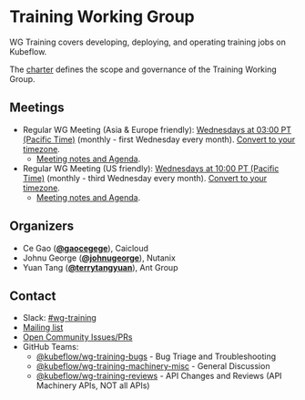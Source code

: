 <!---
This is an autogenerated file!

Please do not edit this file directly, but instead make changes to the
sigs.yaml file in the project root.

To understand how this file is generated, see https://github.com/kubeflow/community/blob/master/generator/README.md
--->
# Training Working Group

WG Training covers developing, deploying, and operating training jobs on Kubeflow.

The [charter](charter.md) defines the scope and governance of the Training Working Group.

## Meetings
* Regular WG Meeting (Asia & Europe friendly): [Wednesdays at 03:00 PT (Pacific Time)]() (monthly - first Wednesday every month). [Convert to your timezone](http://www.thetimezoneconverter.com/?t=03:00&tz=PT%20%28Pacific%20Time%29).
  * [Meeting notes and Agenda](https://docs.google.com/document/d/1K0Qfr0zTuARtAg7ETg9hsMZPh0MT2QUxqGAYvM1Vpec/edit).
* Regular WG Meeting (US friendly): [Wednesdays at 10:00 PT (Pacific Time)]() (monthly - third Wednesday every month). [Convert to your timezone](http://www.thetimezoneconverter.com/?t=10:00&tz=PT%20%28Pacific%20Time%29).
  * [Meeting notes and Agenda](https://docs.google.com/document/d/1K0Qfr0zTuARtAg7ETg9hsMZPh0MT2QUxqGAYvM1Vpec/edit).

## Organizers

* Ce Gao (**[@gaocegege](https://github.com/gaocegege)**), Caicloud
* Johnu George (**[@johnugeorge](https://github.com/johnugeorge)**), Nutanix
* Yuan Tang (**[@terrytangyuan](https://github.com/terrytangyuan)**), Ant Group

## Contact
- Slack: [#wg-training](https://kubeflow.slack.com/messages/wg-training)
- [Mailing list](https://groups.google.com/forum/#!forum/kubeflow-discuss)
- [Open Community Issues/PRs](https://github.com/kubeflow/community/labels/wg%2Farea/wg-training)
- GitHub Teams:
    - [@kubeflow/wg-training-bugs](https://github.com/orgs/kubeflow/teams/wg-training-bugs) - Bug Triage and Troubleshooting
    - [@kubeflow/wg-training-machinery-misc](https://github.com/orgs/kubeflow/teams/wg-training-machinery-misc) - General Discussion
    - [@kubeflow/wg-training-reviews](https://github.com/orgs/kubeflow/teams/wg-training-reviews) - API Changes and Reviews (API Machinery APIs, NOT all APIs)
<!-- BEGIN CUSTOM CONTENT -->

<!-- END CUSTOM CONTENT -->
